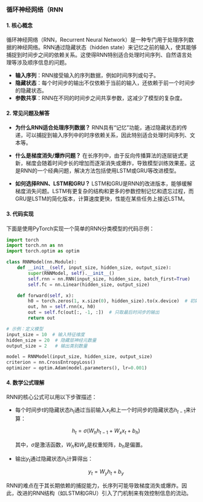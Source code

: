 ### 循环神经网络（RNN

#### 1. 核心概念
循环神经网络（RNN，Recurrent Neural Network）是一种专门用于处理序列数据的神经网络。RNN通过隐藏状态（hidden state）来记忆之前的输入，使其能够捕捉到时间步之间的依赖关系。这使得RNN特别适合处理时间序列、自然语言处理等涉及顺序信息的问题。

- **输入序列**：RNN接受输入的序列数据，例如时间序列或句子。
- **隐藏状态**：每个时间步的输出不仅依赖于当前的输入，还依赖于前一个时间步的隐藏状态。
- **参数共享**：RNN在不同的时间步之间共享参数，这减少了模型的复杂度。

#### 2. 常见问题及解答

- **为什么RNN适合处理序列数据？**
  RNN具有“记忆”功能，通过隐藏状态的传递，可以捕捉到输入序列中的时序依赖关系，因此特别适合处理时间序列、文本等。

- **什么是梯度消失/爆炸问题？**
  在长序列中，由于反向传播算法的逐层链式更新，梯度会随着时间步长的增加而逐渐消失或爆炸，导致模型训练效果差。这是RNN的一个经典问题，解决方法包括使用LSTM或GRU等改进模型。

- **如何选择RNN、LSTM和GRU？**
  LSTM和GRU是RNN的改进版本，能够缓解梯度消失问题。LSTM有更复杂的结构和更多的参数控制记忆和遗忘过程，而GRU是LSTM的简化版本，计算速度更快，性能在某些任务上接近LSTM。

#### 3. 代码实现

下面是使用PyTorch实现一个简单的RNN分类模型的代码示例：

```python
import torch
import torch.nn as nn
import torch.optim as optim

class RNNModel(nn.Module):
    def __init__(self, input_size, hidden_size, output_size):
        super(RNNModel, self).__init__()
        self.rnn = nn.RNN(input_size, hidden_size, batch_first=True)
        self.fc = nn.Linear(hidden_size, output_size)

    def forward(self, x):
        h0 = torch.zeros(1, x.size(0), hidden_size).to(x.device)  # 初始化隐藏状态
        out, hn = self.rnn(x, h0)
        out = self.fc(out[:, -1, :])  # 只取最后时间步的输出
        return out

# 示例：定义模型
input_size = 10  # 输入特征维度
hidden_size = 20  # 隐藏层神经元数量
output_size = 2   # 输出类别数量

model = RNNModel(input_size, hidden_size, output_size)
criterion = nn.CrossEntropyLoss()
optimizer = optim.Adam(model.parameters(), lr=0.001)
```

#### 4. 数学公式理解

RNN的核心公式可以用以下步骤描述：

- 每个时间步$t$的隐藏状态$h_t$通过当前输入$x_t$和上一个时间步的隐藏状态$h_{t-1}$来计算：
  
  $$
  h_t = \sigma(W_h h_{t-1} + W_x x_t + b_h)
  $$

  其中，$\sigma$是激活函数，$W_h$和$W_x$是权重矩阵，$b_h$是偏置。

- 输出$y_t$通过隐藏状态$h_t$计算得出：

  $$
  y_t = W_y h_t + b_y
  $$

RNN的难点在于其长期依赖的捕捉能力，长序列可能导致梯度消失或爆炸。因此，改进的RNN结构（如LSTM和GRU）引入了门机制来有效控制信息的流动。